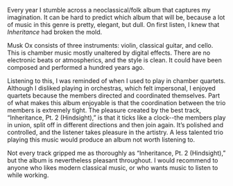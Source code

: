 Every year I stumble across a neoclassical/folk album that captures my imagination. It can be hard to predict which album that will be, because a lot of music in this genre is pretty, elegant, but dull. On first listen, I knew that *Inheritance* had broken the mold.

Musk Ox consists of three instruments: violin, classical guitar, and cello. This is chamber music mostly unaltered by digital effects. There are no electronic beats or atmospherics, and the style is clean. It could have been composed and performed a hundred years ago.

Listening to this, I was reminded of when I used to play in chamber quartets. Although I disliked playing in orchestras, which felt impersonal, I enjoyed quartets because the members directed and coordinated themselves. Part of what makes this album enjoyable is that the coordination between the trio members is extremely tight. The pleasure created by the best track, “Inheritance, Pt. 2 (Hindsight),” is that it ticks like a clock--the members play in union, split off in different directions and then join again. It’s polished and controlled, and the listener takes pleasure in the artistry. A less talented trio playing this music would produce an album not worth listening to.

Not every track gripped me as thoroughly as “Inheritance, Pt. 2 (Hindsight),” but the album is nevertheless pleasant throughout. I would recommend to anyone who likes modern classical music, or who wants music to listen to while working.

